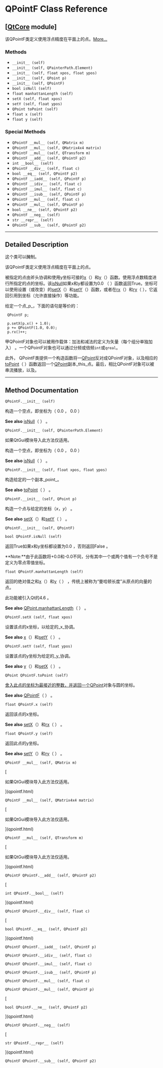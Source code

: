 # QPointF Class Reference

## [[QtCore](index.htm) module]

该QPointF类定义使用浮点精度在平面上的点。[More...](#details)

### Methods

*   `__init__ (self)`
*   `__init__ (self, QPainterPath.Element)`
*   `__init__ (self, float xpos, float ypos)`
*   `__init__ (self, QPoint p)`
*   `__init__ (self, QPointF)`
*   `bool isNull (self)`
*   `float manhattanLength (self)`
*   `setX (self, float xpos)`
*   `setY (self, float ypos)`
*   `QPoint toPoint (self)`
*   `float x (self)`
*   `float y (self)`

### Special Methods

*   `QPointF __mul__ (self, QMatrix m)`
*   `QPointF __mul__ (self, QMatrix4x4 matrix)`
*   `QPointF __mul__ (self, QTransform m)`
*   `QPointF __add__ (self, QPointF p2)`
*   `int __bool__ (self)`
*   `QPointF __div__ (self, float c)`
*   `bool __eq__ (self, QPointF p2)`
*   `QPointF __iadd__ (self, QPointF p)`
*   `QPointF __idiv__ (self, float c)`
*   `QPointF __imul__ (self, float c)`
*   `QPointF __isub__ (self, QPointF p)`
*   `QPointF __mul__ (self, float c)`
*   `QPointF __mul__ (self, QPointF p)`
*   `bool __ne__ (self, QPointF p2)`
*   `QPointF __neg__ (self)`
*   `str __repr__ (self)`
*   `QPointF __sub__ (self, QPointF p2)`

* * *

## Detailed Description

这个类可以醃制。

该QPointF类定义使用浮点精度在平面上的点。

被指定的点由斧头协调和使用y坐标可接的[x](qpointf.html#x)（）和[y](qpointf.html#y)（）函数。使用浮点数精度进行所指定的点的坐标。该[isNull](qpointf.html#isNull)如果x和y都设置为0.0 （ ）函数返回True。坐标可以使用设置（或改变）的[setX](qpointf.html#setX)（）和[setY](qpointf.html#setY)（）函数，或者在[rx](qpointf.html#rx)（）和[ry](qpointf.html#ry)（ ），它返回引用到坐标（允许直接操作）等功能。

给定一个点_p_，下面的语句是等价的：

```
 QPointF p;

 p.setX(p.x() + 1.0);
 p += QPointF(1.0, 0.0);
 p.rx()++;

```

甲QPointF对象也可以被用作载体：加法和减法的定义为矢量（每个组分单独加入） 。一个QPointF对象也可以通过分频或倍频`int`或`qreal`。

此外， QPointF类提供一个构造函数将一[QPoint](qpoint.html)反对成QPointF对象，以及相应的[toPoint](qpointf.html#toPoint)（ ）函数返回一个[QPoint](qpoint.html)副本_this_点。最后，相比QPointF对象可以被串流播放，以及。

* * *

## Method Documentation

```
QPointF.__init__ (self)
```

构造一个空点，即坐标为（ 0.0 ， 0.0 ）

**See also** [isNull](qpointf.html#isNull)（ ） 。

```
QPointF.__init__ (self, QPainterPath.Element)
```

如果QtGui模块导入此方法仅适用。

构造一个空点，即坐标为（ 0.0 ， 0.0 ）

**See also** [isNull](qpointf.html#isNull)（ ） 。

```
QPointF.__init__ (self, float xpos, float ypos)
```

构造给定的一个副本_point_。

**See also** [toPoint](qpointf.html#toPoint)（ ） 。

```
QPointF.__init__ (self, QPoint p)
```

构造一个点与给定的坐标（_x_，_y_） 。

**See also** [setX](qpointf.html#setX)（）和[setY](qpointf.html#setY)（ ） 。

```
QPointF.__init__ (self, QPointF)
```

```
bool QPointF.isNull (self)
```

返回True如果x和y坐标都设置为0.0 ，否则返回False 。

**Note:**由于此函数将+0.0和-0.0不同，分有其中一个或两个值有一个负号不是定义为零点零值坐标。

```
float QPointF.manhattanLength (self)
```

返回的绝对值之和[x](qpointf.html#x)（）和[y](qpointf.html#y)（ ） ，传统上被称为“曼哈顿长度”从原点的向量的点。

此功能被引入Qt的4.6 。

**See also** [QPoint.manhattanLength](qpoint.html#manhattanLength)（ ） 。

```
QPointF.setX (self, float xpos)
```

设置该点的x坐标，以给定的_x_协调。

**See also** [x](qpointf.html#x)（）和[setY](qpointf.html#setY)（ ） 。

```
QPointF.setY (self, float ypos)
```

设置该点的y坐标为给定的_y_协调。

**See also** [y](qpointf.html#y)（）和[setX](qpointf.html#setX)（ ） 。

```
QPoint QPointF.toPoint (self)
```

[](qpoint.html)

[舍入此点的坐标为最接近的整数，并返回一个](qpoint.html)[QPoint](qpoint.html)对象与圆的坐标。

**See also** [QPointF](qpointf.html#QPointF)（ ） 。

```
float QPointF.x (self)
```

返回该点的x坐标。

**See also** [setX](qpointf.html#setX)（）和[rx](qpointf.html#rx)（ ） 。

```
float QPointF.y (self)
```

返回此点的y坐标。

**See also** [setY](qpointf.html#setY)（）和[ry](qpointf.html#ry)（ ） 。

```
QPointF __mul__ (self, QMatrix m)
```

[

如果QtGui模块导入此方法仅适用。

](qpointf.html)

```
QPointF __mul__ (self, QMatrix4x4 matrix)
```

[

如果QtGui模块导入此方法仅适用。

](qpointf.html)

```
QPointF __mul__ (self, QTransform m)
```

[

如果QtGui模块导入此方法仅适用。

](qpointf.html)

```
QPointF QPointF.__add__ (self, QPointF p2)
```

[

```
int QPointF.__bool__ (self)
```

](qpointf.html)

```
QPointF QPointF.__div__ (self, float c)
```

[

```
bool QPointF.__eq__ (self, QPointF p2)
```

](qpointf.html)

```
QPointF QPointF.__iadd__ (self, QPointF p)
```

[](qpointf.html)

```
QPointF QPointF.__idiv__ (self, float c)
```

[](qpointf.html)

```
QPointF QPointF.__imul__ (self, float c)
```

[](qpointf.html)

```
QPointF QPointF.__isub__ (self, QPointF p)
```

[](qpointf.html)

```
QPointF QPointF.__mul__ (self, float c)
```

[](qpointf.html)

```
QPointF QPointF.__mul__ (self, QPointF p)
```

[

```
bool QPointF.__ne__ (self, QPointF p2)
```

](qpointf.html)

```
QPointF QPointF.__neg__ (self)
```

[

```
str QPointF.__repr__ (self)
```

](qpointf.html)

```
QPointF QPointF.__sub__ (self, QPointF p2)
```

[](qpointf.html)